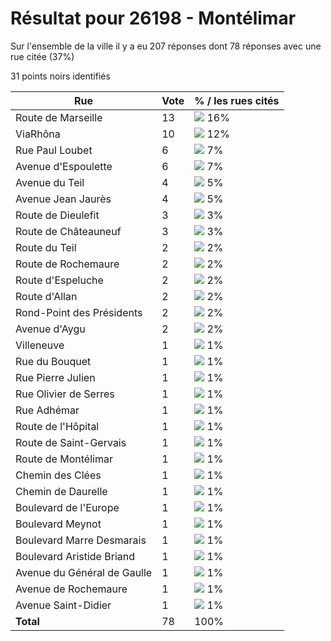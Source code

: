 # Résultat pour 26198 - Montélimar

Sur l'ensemble de la ville il y a eu 207 réponses dont 78 réponses avec une rue citée (37%)

31 points noirs identifiés

| Rue | Vote | % / les rues cités|
|-----|------|-------------------|
| Route de Marseille | 13 | <img src="../../img/bar_16.gif" />&nbsp;16%|
| ViaRhôna | 10 | <img src="../../img/bar_12.gif" />&nbsp;12%|
| Rue Paul Loubet | 6 | <img src="../../img/bar_7.gif" />&nbsp;7%|
| Avenue d'Espoulette | 6 | <img src="../../img/bar_7.gif" />&nbsp;7%|
| Avenue du Teil | 4 | <img src="../../img/bar_5.gif" />&nbsp;5%|
| Avenue Jean Jaurès | 4 | <img src="../../img/bar_5.gif" />&nbsp;5%|
| Route de Dieulefit | 3 | <img src="../../img/bar_3.gif" />&nbsp;3%|
| Route de Châteauneuf | 3 | <img src="../../img/bar_3.gif" />&nbsp;3%|
| Route du Teil | 2 | <img src="../../img/bar_2.gif" />&nbsp;2%|
| Route de Rochemaure | 2 | <img src="../../img/bar_2.gif" />&nbsp;2%|
| Route d'Espeluche | 2 | <img src="../../img/bar_2.gif" />&nbsp;2%|
| Route d'Allan | 2 | <img src="../../img/bar_2.gif" />&nbsp;2%|
| Rond-Point des Présidents | 2 | <img src="../../img/bar_2.gif" />&nbsp;2%|
| Avenue d'Aygu | 2 | <img src="../../img/bar_2.gif" />&nbsp;2%|
| Villeneuve | 1 | <img src="../../img/bar_1.gif" />&nbsp;1%|
| Rue du Bouquet | 1 | <img src="../../img/bar_1.gif" />&nbsp;1%|
| Rue Pierre Julien | 1 | <img src="../../img/bar_1.gif" />&nbsp;1%|
| Rue Olivier de Serres | 1 | <img src="../../img/bar_1.gif" />&nbsp;1%|
| Rue Adhémar | 1 | <img src="../../img/bar_1.gif" />&nbsp;1%|
| Route de l'Hôpital | 1 | <img src="../../img/bar_1.gif" />&nbsp;1%|
| Route de Saint-Gervais | 1 | <img src="../../img/bar_1.gif" />&nbsp;1%|
| Route de Montélimar | 1 | <img src="../../img/bar_1.gif" />&nbsp;1%|
| Chemin des Clées | 1 | <img src="../../img/bar_1.gif" />&nbsp;1%|
| Chemin de Daurelle | 1 | <img src="../../img/bar_1.gif" />&nbsp;1%|
| Boulevard de l'Europe | 1 | <img src="../../img/bar_1.gif" />&nbsp;1%|
| Boulevard Meynot | 1 | <img src="../../img/bar_1.gif" />&nbsp;1%|
| Boulevard Marre Desmarais | 1 | <img src="../../img/bar_1.gif" />&nbsp;1%|
| Boulevard Aristide Briand | 1 | <img src="../../img/bar_1.gif" />&nbsp;1%|
| Avenue du Général de Gaulle | 1 | <img src="../../img/bar_1.gif" />&nbsp;1%|
| Avenue de Rochemaure | 1 | <img src="../../img/bar_1.gif" />&nbsp;1%|
| Avenue Saint-Didier | 1 | <img src="../../img/bar_1.gif" />&nbsp;1%|
| **Total** | 78 | 100%|
